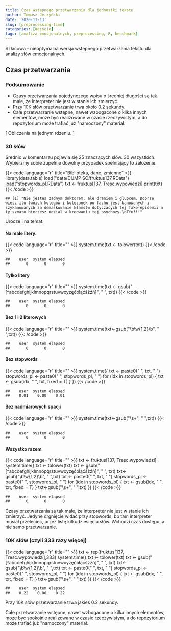 ```yaml
---
title: Czas wstępnego przetwarzania dla jednostki tekstu
author: Tomasz Jerzyński
date: '2020-11-13'
slug: [preprocessing-time]
categories: [Wejście]
tags: [analiza emocjonalnych, preprocessing, R, benchmark]
---
```


Szkicowa - nieoptymalna wersja wstępnego przetwarzania tekstu dla analizy słów emocjonalnych.    

## Czas przetwarzania

### Podsumowanie

- Czasy przetwarzania pojedynczego wpisu o średniej długości są tak małe, że interpreter nie jest w stanie ich zmierzyć.
- Przy 10K słów przetwarzanie trwa około 0.2 sekundy.
- Całe przetwarzanie wstępne, nawet wzbogacone o kilka innych elementów, może być realizowane w czasie rzeczywistym, a do repozytorium może trafiać już "namoczony" materiał.



[ Obliczenia na jednym rdzeniu. ]

### 30 słów
Średnio w komentarzu pojawia się 25 znaczących słów. 30 wszystkich.
Wybierzmy sobie zupełnie dowolny przypadek spełniający to założenie.

{{< code language="r" title="Biblioteka, dane, zmienne" >}}
library(data.table)
load("data/DUMP SO/fruktus137.RData")
load("stopwords_pl.RData")
txt <- fruktus[137, Tresc.wypowiedzi]
print(txt)
{{< /code >}}

```
## [1] "Nie jestes zadnym doktorem, ale draniem i glupcem. Dobrze wiesz ilu twoich kolegów i kolezanek po fachu jest banowanych i szykanowanych za demaskowanie klamstw dotyczacych tej fake-epidemii a ty szmato bierzesz udzial w kreowaniu tej psychozy.\nTfu!!!"
```

Urocze i na temat.

#### Na małe litery.

{{< code language="r" title="" >}}
system.time(txt <- tolower(txt))
{{< /code >}}

```
##    user  system elapsed 
##       0       0       0
```

#### Tylko litery

{{< code language="r" title="" >}}
system.time(txt <- gsub("[^abcdefghijklmnopqrstuvwxyzęćółąćśżźń]", " ", txt))
{{< /code >}}

```
##    user  system elapsed 
##       0       0       0
```

#### Bez 1 i 2 literowych

{{< code language="r" title="" >}}
system.time(txt<-gsub("\\b\\w{1,2}\\b", " ",txt))
{{< /code >}}

```
##    user  system elapsed 
##       0       0       0
```
#### Bez stopwords

{{< code language="r" title="" >}}
system.time({
  txt <- paste0(" ", txt, " ")
  stopwords_pl <- paste0(" ", stopwords_pl, " ")
  for (idx in stopwords_pl) {
    txt <- gsub(idx, " ", txt, fixed = T)
  }
})
{{< /code >}}

```
##    user  system elapsed 
##    0.01    0.00    0.01
```
#### Bez nadmiarowych spacji

{{< code language="r" title="" >}}
system.time(txt<-gsub("\\s+", " ",txt))
{{< /code >}}

```
##    user  system elapsed 
##       0       0       0
```

#### Wszystko razem

{{< code language="r" title="" >}}
txt <- fruktus[137, Tresc.wypowiedzi]
system.time({
  txt <- tolower(txt)
  txt <- gsub("[^abcdefghijklmnopqrstuvwxyzęćółąćśżźń]", " ", txt)
  txt<-gsub("\\b\\w{1,2}\\b", " ",txt)
  txt <- paste0(" ", txt, " ")
  stopwords_pl <- paste0(" ", stopwords_pl, " ")
  for (idx in stopwords_pl) {
    txt <- gsub(idx, " ", txt, fixed = T)
  }
  txt<-gsub("\\s+", " ",txt)
})
{{< /code >}}

```
##    user  system elapsed 
##       0       0       0
```

Czasy przetwarzania sa tak małe, że interpreter nie jest w stanie ich zmierzyć. Jedyne drgnięcie widać przy stopwords, bo tam interpreter musiał przelecieć, przez listę kilkudziesięciu słów. Wchodzi czas dostępu, a nie samo przetwarzanie.

### 10K słów (czyli 333 razy więcej)

{{< code language="r" title="" >}}
txt <- rep(fruktus[137, Tresc.wypowiedzi],333)
system.time({
  txt <- tolower(txt)
  txt <- gsub("[^abcdefghijklmnopqrstuvwxyzęćółąćśżźń]", " ", txt)
  txt<-gsub("\\b\\w{1,2}\\b", " ",txt)
  txt <- paste0(" ", txt, " ")
  stopwords_pl <- paste0(" ", stopwords_pl, " ")
  for (idx in stopwords_pl) {
    txt <- gsub(idx, " ", txt, fixed = T)
  }
  txt<-gsub("\\s+", " ",txt)
})
{{< /code >}}

```
##    user  system elapsed 
##    0.22    0.00    0.22
```

Przy 10K słów przetwarzanie trwa jakieś 0.2 sekundy.

Całe przetwarzanie wstępne, nawet wzbogacone o kilka innych elementów, może być spokojnie realizowane w czasie rzeczywistym, a do repozytorium może trafiać już "namoczony" materiał.
